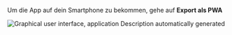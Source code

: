 Um die App auf dein Smartphone zu bekommen, gehe auf **Export als PWA**

![Graphical user interface, application Description automatically
generated](./img/media/image6.png)